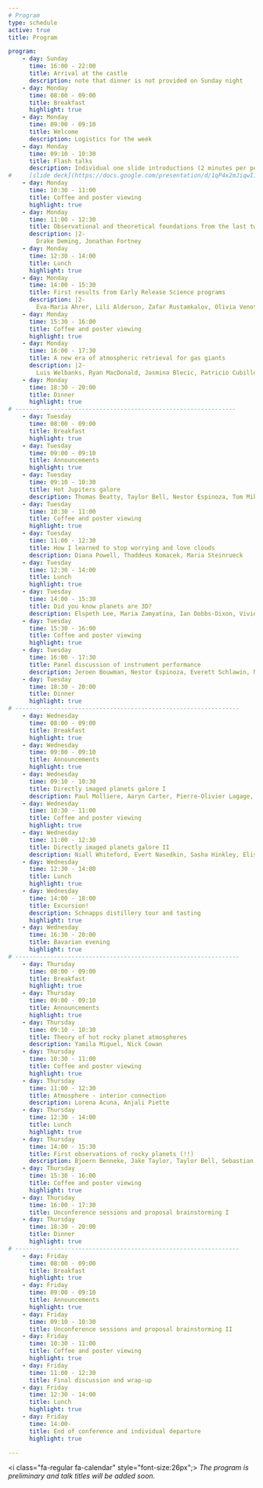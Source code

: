 ```yaml
---
# Program
type: schedule
active: true
title: Program

program:
    - day: Sunday
      time: 16:00 - 22:00
      title: Arrival at the castle
      description: note that dinner is not provided on Sunday night
    - day: Monday 
      time: 08:00 - 09:00
      title: Breakfast 
      highlight: true
    - day: Monday 
      time: 09:00 - 09:10
      title: Welcome
      description: Logistics for the week 
    - day: Monday 
      time: 09:10 - 10:30
      title: Flash talks
      description: Individual one slide introductions (2 minutes per person) 
#     [slide deck](https://docs.google.com/presentation/d/1qP4x2mJiqwI1hqZlG6ca-T3rkY5-wkERbvDUPYZgJ24/edit?usp=sharing)
    - day: Monday
      time: 10:30 - 11:00
      title: Coffee and poster viewing
      highlight: true
    - day: Monday
      time: 11:00 - 12:30
      title: Observational and theoretical foundations from the last two decades of exoplanet atmosphere characterization
      description: |2-
        Drake Deming, Jonathan Fortney
    - day: Monday
      time: 12:30 - 14:00
      title: Lunch 
      highlight: true
    - day: Monday
      time: 14:00 - 15:30
      title: First results from Early Release Science programs
      description: |2-
        Eva-Maria Ahrer, Lili Alderson, Zafar Rustamkalov, Olivia Venot
    - day: Monday
      time: 15:30 - 16:00
      title: Coffee and poster viewing 
      highlight: true
    - day: Monday
      time: 16:00 - 17:30
      title: A new era of atmospheric retrieval for gas giants
      description: |2-
        Luis Welbanks, Ryan MacDonald, Jasmina Blecic, Patricio Cubillos 
    - day: Monday
      time: 18:30 - 20:00
      title: Dinner 
      highlight: true
# ---------------------------------------------------------------
    - day: Tuesday
      time: 08:00 - 09:00
      title: Breakfast 
      highlight: true
    - day: Tuesday 
      time: 09:00 - 09:10
      title: Announcements
      highlight: true
    - day: Tuesday 
      time: 09:10 - 10:30
      title: Hot Jupiters galore 
      description: Thomas Beatty, Taylor Bell, Nestor Espinoza, Tom Mikal-Evans
    - day: Tuesday 
      time: 10:30 - 11:00
      title: Coffee and poster viewing 
      highlight: true
    - day: Tuesday 
      time: 11:00 - 12:30
      title: How I learned to stop worrying and love clouds 
      description: Diana Powell, Thaddeus Komacek, Maria Steinrueck 
    - day: Tuesday 
      time: 12:30 - 14:00
      title: Lunch 
      highlight: true
    - day: Tuesday 
      time: 14:00 - 15:30
      title: Did you know planets are 3D? 
      description: Elspeth Lee, Maria Zamyatina, Ian Dobbs-Dixon, Vivien Parmentier, Tiffany Kataria 
    - day: Tuesday
      time: 15:30 - 16:00
      title: Coffee and poster viewing 
      highlight: true
    - day: Tuesday 
      time: 16:00 - 17:30
      title: Panel discussion of instrument performance
      description: Jeroen Bouwman, Nestor Espinoza, Everett Schlawin, Nicolas Crouzet, Yannis Argyriou 
    - day: Tuesday
      time: 18:30 - 20:00
      title: Dinner 
      highlight: true
# ----------------------------------------------------------------
    - day: Wednesday 
      time: 08:00 - 09:00
      title: Breakfast 
      highlight: true
    - day: Wednesday
      time: 09:00 - 09:10
      title: Announcements
      highlight: true
    - day: Wednesday
      time: 09:10 - 10:30
      title: Directly imaged planets galore I
      description: Paul Molliere, Aaryn Carter, Pierre-Olivier Lagage, Beth Biller
    - day: Wednesday
      time: 10:30 - 11:00
      title: Coffee and poster viewing 
      highlight: true
    - day: Wednesday
      time: 11:00 - 12:30
      title: Directly imaged planets galore II
      description: Niall Whiteford, Evert Nasedkin, Sasha Hinkley, Elisabeth Matthews
    - day: Wednesday
      time: 12:30 - 14:00
      title: Lunch 
      highlight: true
    - day: Wednesday
      time: 14:00 - 18:00
      title: Excursion!
      description: Schnapps distillery tour and tasting
      highlight: true
    - day: Wednesday
      time: 16:30 - 20:00
      title: Bavarian evening 
      highlight: true
# ----------------------------------------------------------------
    - day: Thursday
      time: 08:00 - 09:00
      title: Breakfast 
      highlight: true
    - day: Thursday
      time: 09:00 - 09:10
      title: Announcements
      highlight: true
    - day: Thursday
      time: 09:10 - 10:30
      title: Theory of hot rocky planet atmospheres 
      description: Yamila Miguel, Nick Cowan
    - day: Thursday 
      time: 10:30 - 11:00
      title: Coffee and poster viewing 
      highlight: true
    - day: Thursday
      time: 11:00 - 12:30
      title: Atmosphere - interior connection 
      description: Lorena Acuna, Anjali Piette 
    - day: Thursday 
      time: 12:30 - 14:00
      title: Lunch 
      highlight: true
    - day: Thursday
      time: 14:00 - 15:30
      title: First observations of rocky planets (!!)
      description: Bjoern Benneke, Jake Taylor, Taylor Bell, Sebastian Zieba
    - day: Thursday 
      time: 15:30 - 16:00
      title: Coffee and poster viewing 
      highlight: true
    - day: Thursday 
      time: 16:00 - 17:30
      title: Unconference sessions and proposal brainstorming I
    - day: Thursday 
      time: 18:30 - 20:00
      title: Dinner 
      highlight: true
# ----------------------------------------------------------------
    - day: Friday
      time: 08:00 - 09:00
      title: Breakfast 
      highlight: true
    - day: Friday
      time: 09:00 - 09:10
      title: Announcements
      highlight: true
    - day: Friday 
      time: 09:10 - 10:30
      title: Unconference sessions and proposal brainstorming II
    - day: Friday
      time: 10:30 - 11:00
      title: Coffee and poster viewing 
      highlight: true
    - day: Friday 
      time: 11:00 - 12:30
      title: Final discussion and wrap-up 
    - day: Friday
      time: 12:30 - 14:00
      title: Lunch 
      highlight: true
    - day: Friday
      time: 14:00-
      title: End of conference and individual departure 
      highlight: true

---
```


<i class="fa-regular fa-calendar" style="font-size:26px";></i> _The program is preliminary and talk titles will be added soon._
